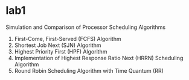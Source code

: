 # lab1
Simulation and Comparison of Processor Scheduling Algorithms

1. First-Come, First-Served (FCFS) Algorithm
2. Shortest Job Next (SJN) Algorithm
3. Highest Priority First (HPF) Algorithm
4. Implementation of Highest Response Ratio Next (HRRN) Scheduling Algorithm
5. Round Robin Scheduling Algorithm with Time Quantum (RR)